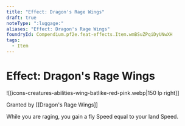 ```yaml
---
title: "Effect: Dragon's Rage Wings"
draft: true
noteType: ":luggage:"
aliases: "Effect: Dragon's Rage Wings"
foundryId: Compendium.pf2e.feat-effects.Item.wmBSuZPqiDyUNwXH
tags:
  - Item
---
```


# Effect: Dragon's Rage Wings
![[icons-creatures-abilities-wing-batlike-red-pink.webp|150 lp right]]

Granted by [[Dragon's Rage Wings]]

While you are raging, you gain a fly Speed equal to your land Speed.
